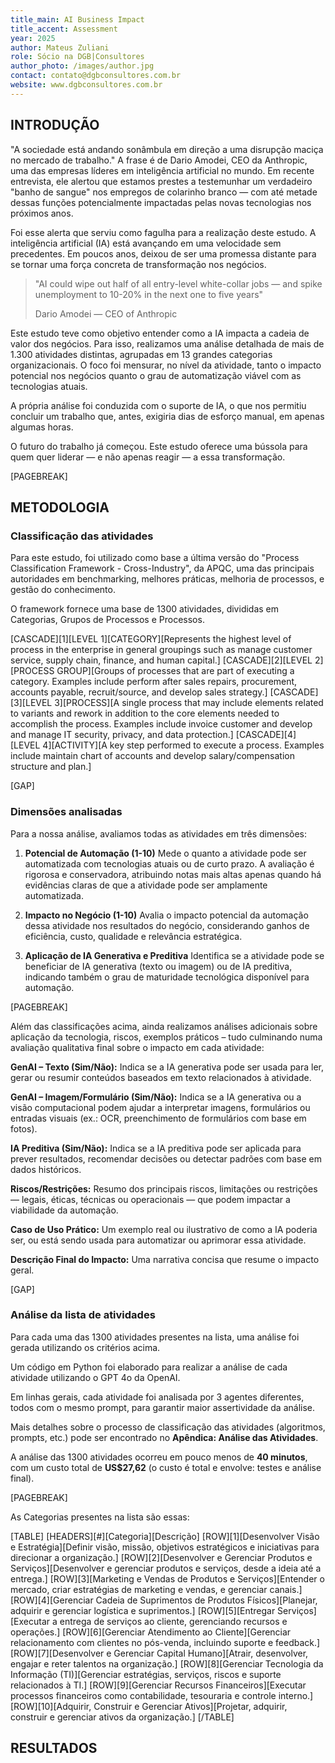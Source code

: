 ```yaml
---
title_main: AI Business Impact
title_accent: Assessment
year: 2025
author: Mateus Zuliani
role: Sócio na DGB|Consultores
author_photo: /images/author.jpg
contact: contato@dgbconsultores.com.br
website: www.dgbconsultores.com.br
---
```


## INTRODUÇÃO

"A sociedade está andando sonâmbula em direção a uma disrupção maciça no mercado de trabalho." A frase é de Dario Amodei, CEO da Anthropic, uma das empresas líderes em inteligência artificial no mundo. Em recente entrevista, ele alertou que estamos prestes a testemunhar um verdadeiro "banho de sangue" nos empregos de colarinho branco — com até metade dessas funções potencialmente impactadas pelas novas tecnologias nos próximos anos.

Foi esse alerta que serviu como fagulha para a realização deste estudo. A inteligência artificial (IA) está avançando em uma velocidade sem precedentes. Em poucos anos, deixou de ser uma promessa distante para se tornar uma força concreta de transformação nos negócios.

> "AI could wipe out half of all entry-level white-collar jobs — and spike unemployment to 10-20% in the next one to five years"
> <footer>Dario Amodei — CEO of Anthropic</footer>

Este estudo teve como objetivo entender como a IA impacta a cadeia de valor dos negócios. Para isso, realizamos uma análise detalhada de mais de 1.300 atividades distintas, agrupadas em 13 grandes categorias organizacionais. O foco foi mensurar, no nível da atividade, tanto o impacto potencial nos negócios quanto o grau de automatização viável com as tecnologias atuais.

A própria análise foi conduzida com o suporte de IA, o que nos permitiu concluir um trabalho que, antes, exigiria dias de esforço manual, em apenas algumas horas.

O futuro do trabalho já começou. Este estudo oferece uma bússola para quem quer liderar — e não apenas reagir — a essa transformação.

[PAGEBREAK]

## METODOLOGIA

### Classificação das atividades

Para este estudo, foi utilizado como base a última versão do "Process Classification Framework - Cross-Industry", da APQC, uma das principais autoridades em benchmarking, melhores práticas, melhoria de processos, e gestão do conhecimento.

O framework fornece uma base de 1300 atividades, divididas em Categorias, Grupos de Processos e Processos.

[CASCADE][1][LEVEL 1][CATEGORY][Represents the highest level of process in the enterprise in general groupings such as manage customer service, supply chain, finance, and human capital.]
[CASCADE][2][LEVEL 2][PROCESS GROUP][Groups of processes that are part of executing a category. Examples include perform after sales repairs, procurement, accounts payable, recruit/source, and develop sales strategy.]
[CASCADE][3][LEVEL 3][PROCESS][A single process that may include elements related to variants and rework in addition to the core elements needed to accomplish the process. Examples include invoice customer and develop and manage IT security, privacy, and data protection.]
[CASCADE][4][LEVEL 4][ACTIVITY][A key step performed to execute a process. Examples include maintain chart of accounts and develop salary/compensation structure and plan.]

[GAP]

### Dimensões analisadas

Para a nossa análise, avaliamos todas as atividades em três dimensões:

1. **Potencial de Automação (1-10)**
   Mede o quanto a atividade pode ser automatizada com tecnologias atuais ou de curto prazo. A avaliação é rigorosa e conservadora, atribuindo notas mais altas apenas quando há evidências claras de que a atividade pode ser amplamente automatizada.

2. **Impacto no Negócio (1-10)**
   Avalia o impacto potencial da automação dessa atividade nos resultados do negócio, considerando ganhos de eficiência, custo, qualidade e relevância estratégica.

3. **Aplicação de IA Generativa e Preditiva**
   Identifica se a atividade pode se beneficiar de IA generativa (texto ou imagem) ou de IA preditiva, indicando também o grau de maturidade tecnológica disponível para automação. 

[PAGEBREAK]

Além das classificações acima, ainda realizamos análises adicionais sobre aplicação da tecnologia, riscos, exemplos práticos – tudo culminando numa avaliação qualitativa final sobre o impacto em cada atividade:

**GenAI – Texto (Sim/Não):** Indica se a IA generativa pode ser usada para ler, gerar ou resumir conteúdos baseados em texto relacionados à atividade.

**GenAI – Imagem/Formulário (Sim/Não):** Indica se a IA generativa ou a visão computacional podem ajudar a interpretar imagens, formulários ou entradas visuais (ex.: OCR, preenchimento de formulários com base em fotos).

**IA Preditiva (Sim/Não):** Indica se a IA preditiva pode ser aplicada para prever resultados, recomendar decisões ou detectar padrões com base em dados históricos.

**Riscos/Restrições:** Resumo dos principais riscos, limitações ou restrições — legais, éticas, técnicas ou operacionais — que podem impactar a viabilidade da automação.

**Caso de Uso Prático:** Um exemplo real ou ilustrativo de como a IA poderia ser, ou está sendo usada para automatizar ou aprimorar essa atividade.

**Descrição Final do Impacto:** Uma narrativa concisa que resume o impacto geral.

[GAP]

### Análise da lista de atividades

Para cada uma das 1300 atividades presentes na lista, uma análise foi gerada utilizando os critérios acima.

Um código em Python foi elaborado para realizar a análise de cada atividade utilizando o GPT 4o da OpenAI.

Em linhas gerais, cada atividade foi analisada por 3 agentes diferentes, todos com o mesmo prompt, para garantir maior assertividade da análise.

Mais detalhes sobre o processo de classificação das atividades (algoritmos, prompts, etc.) pode ser encontrado no **Apêndica: Análise das Atividades**.

A análise das 1300 atividades ocorreu em pouco menos de **40 minutos**, com um custo total de **US$27,62** (o custo é total e envolve: testes e análise final).

[PAGEBREAK]

As Categorias presentes na lista são essas:

[TABLE]
[HEADERS][#][Categoria][Descrição]
[ROW][1][Desenvolver Visão e Estratégia][Definir visão, missão, objetivos estratégicos e iniciativas para direcionar a organização.]
[ROW][2][Desenvolver e Gerenciar Produtos e Serviços][Desenvolver e gerenciar produtos e serviços, desde a ideia até a entrega.]
[ROW][3][Marketing e Vendas de Produtos e Serviços][Entender o mercado, criar estratégias de marketing e vendas, e gerenciar canais.]
[ROW][4][Gerenciar Cadeia de Suprimentos de Produtos Físicos][Planejar, adquirir e gerenciar logística e suprimentos.]
[ROW][5][Entregar Serviços][Executar a entrega de serviços ao cliente, gerenciando recursos e operações.]
[ROW][6][Gerenciar Atendimento ao Cliente][Gerenciar relacionamento com clientes no pós-venda, incluindo suporte e feedback.]
[ROW][7][Desenvolver e Gerenciar Capital Humano][Atrair, desenvolver, engajar e reter talentos na organização.]
[ROW][8][Gerenciar Tecnologia da Informação (TI)][Gerenciar estratégias, serviços, riscos e suporte relacionados à TI.]
[ROW][9][Gerenciar Recursos Financeiros][Executar processos financeiros como contabilidade, tesouraria e controle interno.]
[ROW][10][Adquirir, Construir e Gerenciar Ativos][Projetar, adquirir, construir e gerenciar ativos da organização.]
[/TABLE]

## RESULTADOS


